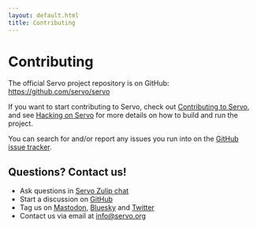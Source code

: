 ```yaml
---
layout: default.html
title: Contributing
---
```


# Contributing

The official Servo project repository is on GitHub: <https://github.com/servo/servo>

If you want to start contributing to Servo, check out [Contributing to Servo](https://book.servo.org/contributing.html), and see [Hacking on Servo](https://book.servo.org/hacking/mach.html) for more details on how to build and run the project.

You can search for and/or report any issues you run into on the [GitHub issue tracker](https://github.com/servo/servo/issues).

## Questions? Contact us!

* Ask questions in [Servo Zulip chat](https://servo.zulipchat.com/)
* Start a discussion on [GitHub](https://github.com/servo/servo/discussions)
* Tag us on [Mastodon](https://floss.social/@servo), [Bluesky](https://bsky.app/profile/servo.org) and [Twitter](https://twitter.com/ServoDev)
* Contact us via email at <info@servo.org>


